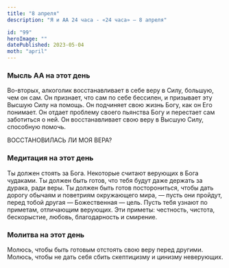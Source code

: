 ```yaml
---
title: "8 апреля"
description: "Я и АА 24 часа - «24 часа» — 8 апреля"

id: "99"
heroImage: ""
datePublished: 2023-05-04
moth: "april"
---
```


### Мысль АА на этот день

Во-вторых, алкоголик восстанавливает в себе веру в Силу, большую, чем он сам.
Он признает, что сам по себе бессилен, и призывает эту Высшую Силу на помощь.
Он подчиняет свою жизнь Богу, как он Его понимает. Он отдает проблему своего
пьянства Богу и перестает сам заботиться о ней. Он восстанавливает свою веру в
Высшую Силу, способную помочь.

ВОССТАНОВИЛАСЬ ЛИ МОЯ ВЕРА?

### Медитация на этот день

Ты должен стоять за Бога. Некоторые считают верующих в Бога чудаками. Ты
должен быть готов, что тебя будут даже держать за дурака, ради веры. Ты должен
быть готов посторониться, чтобы дать дорогу обычаям и поветриям окружающего
мира, — пусть они пройдут, перед тобой другая — Божественная — цель. Пусть
тебя узнают по приметам, отличающим верующих. Эти приметы: честность, чистота,
бескорыстие, любовь, благодарность и смирение.

### Молитва на этот день

Молюсь, чтобы быть готовым отстоять свою веру перед другими. Молюсь, чтобы не
дать себя сбить скептицизму и цинизму неверующих.

